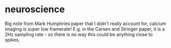 # neuroscience
Big note from Mark Humphries paper that I didn't really account for, calcium imaging is super low framerate! E.g. in the Carsen and Stringer paper, it is a 2Hz sampling rate - so there is no way this could be anything close to spikes.